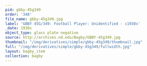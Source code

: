 ```yaml
---
pid: gbby-45g349
order: '348'
file_name: gbby-45g349.jpg
label: 'GBBY 45G/349: Football Player: Unidentified - c1930s'
_date: 1930s
object_type: glass plate negative
source: http://archives.nd.edu/Bagby/GBBY-45g349.jpg
thumbnail: "/img/derivatives/simple/gbby-45g349/thumbnail.jpg"
full: "/img/derivatives/simple/gbby-45g349/fullwidth.jpg"
layout: bagby_item
collection: bagby
---
```


